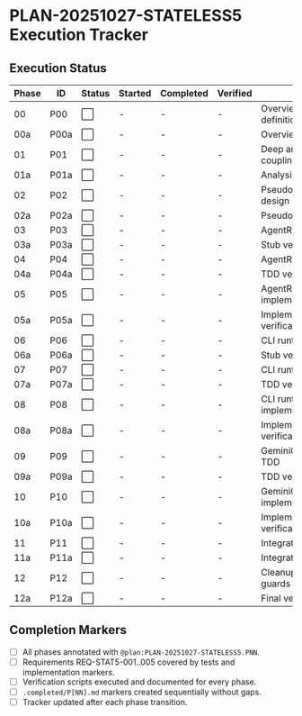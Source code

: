 # PLAN-20251027-STATELESS5 Execution Tracker

## Execution Status

| Phase | ID | Status | Started | Completed | Verified | Notes |
|-------|-----|--------|---------|-----------|----------|-------|
| 00 | P00 | ⬜ | - | - | - | Overview & scope definition |
| 00a | P00a | ⬜ | - | - | - | Overview verification |
| 01 | P01 | ⬜ | - | - | - | Deep analysis of state coupling |
| 01a | P01a | ⬜ | - | - | - | Analysis verification |
| 02 | P02 | ⬜ | - | - | - | Pseudocode & interface design |
| 02a | P02a | ⬜ | - | - | - | Pseudocode verification |
| 03 | P03 | ⬜ | - | - | - | AgentRuntimeState stub |
| 03a | P03a | ⬜ | - | - | - | Stub verification |
| 04 | P04 | ⬜ | - | - | - | AgentRuntimeState TDD |
| 04a | P04a | ⬜ | - | - | - | TDD verification |
| 05 | P05 | ⬜ | - | - | - | AgentRuntimeState implementation |
| 05a | P05a | ⬜ | - | - | - | Implementation verification |
| 06 | P06 | ⬜ | - | - | - | CLI runtime adapter stub |
| 06a | P06a | ⬜ | - | - | - | Stub verification |
| 07 | P07 | ⬜ | - | - | - | CLI runtime adapter TDD |
| 07a | P07a | ⬜ | - | - | - | TDD verification |
| 08 | P08 | ⬜ | - | - | - | CLI runtime adapter implementation |
| 08a | P08a | ⬜ | - | - | - | Implementation verification |
| 09 | P09 | ⬜ | - | - | - | GeminiClient/GeminiChat TDD |
| 09a | P09a | ⬜ | - | - | - | TDD verification |
| 10 | P10 | ⬜ | - | - | - | GeminiClient/GeminiChat implementation |
| 10a | P10a | ⬜ | - | - | - | Implementation verification |
| 11 | P11 | ⬜ | - | - | - | Integration & migration |
| 11a | P11a | ⬜ | - | - | - | Integration verification |
| 12 | P12 | ⬜ | - | - | - | Cleanup & regression guards |
| 12a | P12a | ⬜ | - | - | - | Final verification |

## Completion Markers

- [ ] All phases annotated with `@plan:PLAN-20251027-STATELESS5.PNN`.
- [ ] Requirements REQ-STAT5-001..005 covered by tests and implementation markers.
- [ ] Verification scripts executed and documented for every phase.
- [ ] `.completed/P[NN].md` markers created sequentially without gaps.
- [ ] Tracker updated after each phase transition.
